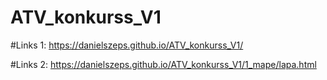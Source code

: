 # ATV_konkurss_V1

#Links 1: https://danielszeps.github.io/ATV_konkurss_V1/

#Links 2: https://danielszeps.github.io/ATV_konkurss_V1/1_mape/lapa.html
